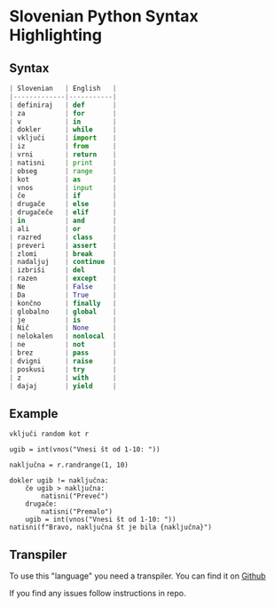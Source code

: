 # Slovenian Python Syntax Highlighting

## Syntax

```py
| Slovenian   | English   |
|-------------|-----------|
| definiraj   | def       |
| za          | for       |
| v           | in        |
| dokler      | while     |
| vključi     | import    |
| iz          | from      |
| vrni        | return    |
| natisni     | print     |
| obseg       | range     |
| kot         | as        |
| vnos        | input     |
| če          | if        |
| drugače     | else      |
| drugačeče   | elif      |
| in          | and       |
| ali         | or        |
| razred      | class     |
| preveri     | assert    |
| zlomi       | break     |
| nadaljuj    | continue  |
| izbriši     | del       |
| razen       | except    |
| Ne          | False     |
| Da          | True      |
| končno      | finally   |
| globalno    | global    |
| je          | is        |
| Nič         | None      |
| nelokalen   | nonlocal  |
| ne          | not       |
| brez        | pass      |
| dvigni      | raise     |
| poskusi     | try       |
| z           | with      |
| dajaj       | yield     |
```

## Example

```
vključi random kot r

ugib = int(vnos("Vnesi št od 1-10: "))

naključna = r.randrange(1, 10)

dokler ugib != naključna:
    če ugib > naključna:
        natisni("Preveč")
    drugače:
        natisni("Premalo")
    ugib = int(vnos("Vnesi št od 1-10: "))
natisni(f"Bravo, naključna št je bila {naključna}")
```

## Transpiler

To use this "language" you need a transpiler. You can find it on [Github](https://github.com/Anzlc/slovenian-python/)

If you find any issues follow instructions in repo.
